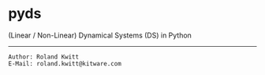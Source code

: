 pyds
====

(Linear / Non-Linear) Dynamical Systems (DS) in Python

---
```
Author: Roland Kwitt
E-Mail: roland.kwitt@kitware.com
```
